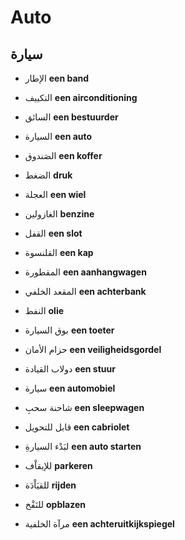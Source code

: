 <!-- header -->
<!-- endHeader -->

# Auto

## سيارة

- الإطار
**een band**

- التكييف
**een airconditioning**

- السائق
**een bestuurder**

- السيارة
**een auto**

- الصَندوق
**een koffer**

- الضغط
**druk**

- العجلة
**een wiel**

- الغازولين
**benzine**

- القفل
**een slot**

- القلنسوة
**een kap**

- المقطورة
**een aanhangwagen**

- المقعد الخلفي
**een achterbank**

- النفط
**olie**

- بوق السيارة
**een toeter**

- حزام الأمان
**een veiligheidsgordel**

- دولاب القيادة
**een stuur**

- سيارة
**een automobiel**

- شاحنة سحبِ
**een sleepwagen**

- قابل للتحويل
**een cabriolet**

- لبَدْء السيارةِ
**een auto starten**

- للإيقاْف
**parkeren**

- للقيَاْدَة
**rijden**

- للنَفْخ
**opblazen**

- مرآة الخلفية
**een achteruitkijkspiegel**

